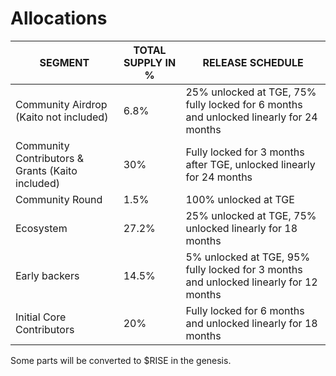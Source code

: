# Allocations

| SEGMENT                                          | TOTAL SUPPLY IN % | RELEASE SCHEDULE                                                                       |
| ------------------------------------------------ | ----------------- | -------------------------------------------------------------------------------------- |
| Community Airdrop (Kaito not included)           | 6.8%              | 25% unlocked at TGE, 75% fully locked for 6 months and unlocked linearly for 24 months |
| Community Contributors & Grants (Kaito included) | 30%               | Fully locked for 3 months after TGE, unlocked linearly for 24 months                   |
| Community Round                                  | 1.5%              | 100% unlocked at TGE                                                                   |
| Ecosystem                                        | 27.2%             | 25% unlocked at TGE, 75% unlocked linearly for 18 months                               |
| Early backers                                    | 14.5%             | 5% unlocked at TGE, 95% fully locked for 3 months and unlocked linearly for 12 months  |
| Initial Core Contributors                        | 20%               | Fully locked for 6 months and unlocked linearly for 18 months                          |

Some parts will be converted to $RISE in the genesis.

